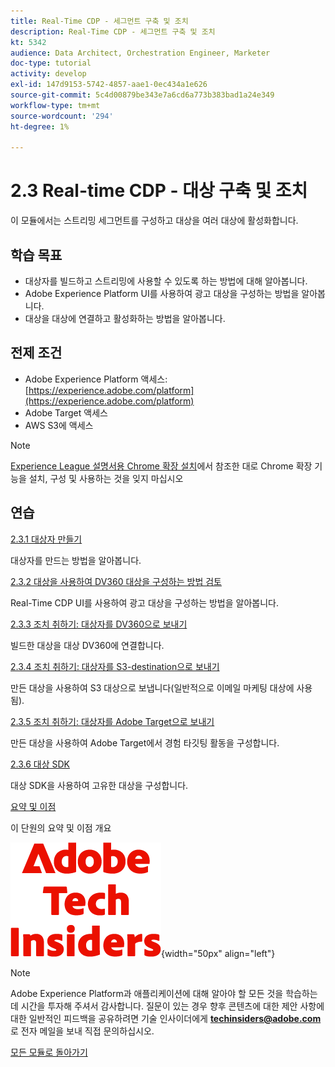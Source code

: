 ```yaml
---
title: Real-Time CDP - 세그먼트 구축 및 조치
description: Real-Time CDP - 세그먼트 구축 및 조치
kt: 5342
audience: Data Architect, Orchestration Engineer, Marketer
doc-type: tutorial
activity: develop
exl-id: 147d9153-5742-4857-aae1-0ec434a1e626
source-git-commit: 5c4d00879be343e7a6cd6a773b383bad1a24e349
workflow-type: tm+mt
source-wordcount: '294'
ht-degree: 1%

---
```


# 2.3 Real-time CDP - 대상 구축 및 조치

이 모듈에서는 스트리밍 세그먼트를 구성하고 대상을 여러 대상에 활성화합니다.

## 학습 목표

- 대상자를 빌드하고 스트리밍에 사용할 수 있도록 하는 방법에 대해 알아봅니다.
- Adobe Experience Platform UI를 사용하여 광고 대상을 구성하는 방법을 알아봅니다.
- 대상을 대상에 연결하고 활성화하는 방법을 알아봅니다.

## 전제 조건

- Adobe Experience Platform 액세스: [https://experience.adobe.com/platform](https://experience.adobe.com/platform)
- Adobe Target 액세스
- AWS S3에 액세스

>[!NOTE]
>
>[Experience League 설명서용 Chrome 확장 설치](../../gettingstarted/gettingstarted/ex1.md)에서 참조한 대로 Chrome 확장 기능을 설치, 구성 및 사용하는 것을 잊지 마십시오

## 연습

[2.3.1 대상자 만들기](./ex1.md)

대상자를 만드는 방법을 알아봅니다.

[2.3.2 대상을 사용하여 DV360 대상을 구성하는 방법 검토](./ex2.md)

Real-Time CDP UI를 사용하여 광고 대상을 구성하는 방법을 알아봅니다.

[2.3.3 조치 취하기: 대상자를 DV360으로 보내기](./ex3.md)

빌드한 대상을 대상 DV360에 연결합니다.

[2.3.4 조치 취하기: 대상자를 S3-destination으로 보내기](./ex4.md)

만든 대상을 사용하여 S3 대상으로 보냅니다(일반적으로 이메일 마케팅 대상에 사용됨).

[2.3.5 조치 취하기: 대상자를 Adobe Target으로 보내기](./ex5.md)

만든 대상을 사용하여 Adobe Target에서 경험 타깃팅 활동을 구성합니다.

[2.3.6 대상 SDK](./ex6.md)

대상 SDK을 사용하여 고유한 대상을 구성합니다.

[요약 및 이점](./summary.md)

이 단원의 요약 및 이점 개요

![기술 내부자](./../../../assets/images/techinsiders.png){width="50px" align="left"}

>[!NOTE]
>
>Adobe Experience Platform과 애플리케이션에 대해 알아야 할 모든 것을 학습하는 데 시간을 투자해 주셔서 감사합니다. 질문이 있는 경우 향후 콘텐츠에 대한 제안 사항에 대한 일반적인 피드백을 공유하려면 기술 인사이더에게 **techinsiders@adobe.com**&#x200B;로 전자 메일을 보내 직접 문의하십시오.

[모든 모듈로 돌아가기](../../../overview.md)
